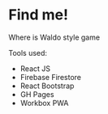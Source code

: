 # Find me!

Where is Waldo style game

Tools used:
- React JS
- Firebase Firestore
- React Bootstrap
- GH Pages
- Workbox PWA
